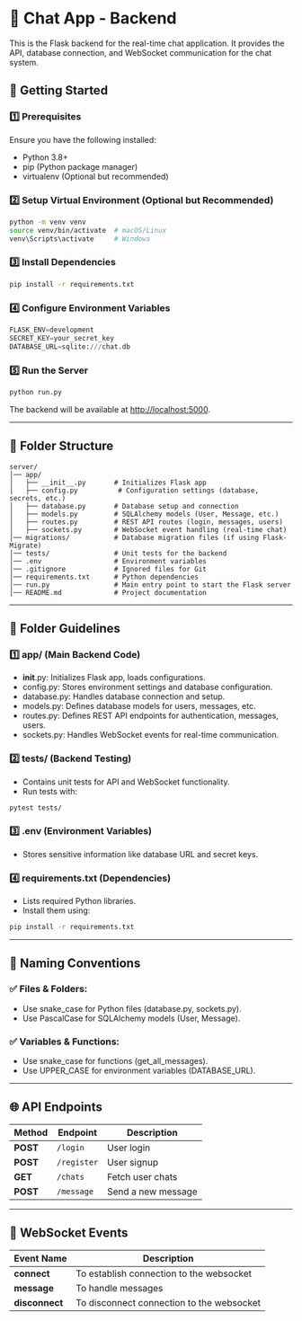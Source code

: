 # 📌 Chat App - Backend

This is the Flask backend for the real-time chat application. It provides the API, database connection, and WebSocket communication for the chat system.

## 🚀 Getting Started

### 1️⃣ Prerequisites

Ensure you have the following installed:

- Python 3.8+
- pip (Python package manager)
- virtualenv (Optional but recommended)

### 2️⃣ Setup Virtual Environment (Optional but Recommended)

```bash
python -m venv venv
source venv/bin/activate  # macOS/Linux
venv\Scripts\activate     # Windows
```

### 3️⃣ Install Dependencies

```bash
pip install -r requirements.txt
```

### 4️⃣ Configure Environment Variables

```python
FLASK_ENV=development
SECRET_KEY=your_secret_key
DATABASE_URL=sqlite:///chat.db
```

### 5️⃣ Run the Server

```bash
python run.py
```

The backend will be available at <http://localhost:5000>.

---

## 📂 Folder Structure

```git
server/
│── app/
│   ├── __init__.py       # Initializes Flask app
│   ├── config.py          # Configuration settings (database, secrets, etc.)
│   ├── database.py       # Database setup and connection
│   ├── models.py         # SQLAlchemy models (User, Message, etc.)
│   ├── routes.py         # REST API routes (login, messages, users)
│   ├── sockets.py        # WebSocket event handling (real-time chat)
│── migrations/           # Database migration files (if using Flask-Migrate)
│── tests/                # Unit tests for the backend
│── .env                  # Environment variables
│── .gitignore            # Ignored files for Git
│── requirements.txt      # Python dependencies
│── run.py                # Main entry point to start the Flask server
│── README.md             # Project documentation
```

---

## 📜 Folder Guidelines

### 1️⃣ app/ (Main Backend Code)

- __init__.py: Initializes Flask app, loads configurations.
- config.py: Stores environment settings and database configuration.
- database.py: Handles database connection and setup.
- models.py: Defines database models for users, messages, etc.
- routes.py: Defines REST API endpoints for authentication, messages, users.
- sockets.py: Handles WebSocket events for real-time communication.

### 2️⃣ tests/ (Backend Testing)

- Contains unit tests for API and WebSocket functionality.
- Run tests with:

```bash
pytest tests/
```

### 3️⃣ .env (Environment Variables)

- Stores sensitive information like database URL and secret keys.

### 4️⃣ requirements.txt (Dependencies)

- Lists required Python libraries.
- Install them using:

```bash
pip install -r requirements.txt
```

---

## 🔧 Naming Conventions

### ✅ Files & Folders:

- Use snake_case for Python files (database.py, sockets.py).
- Use PascalCase for SQLAlchemy models (User, Message).

### ✅ Variables & Functions:

- Use snake_case for functions (get_all_messages).
- Use UPPER_CASE for environment variables (DATABASE_URL).

---

## 🌐 API Endpoints

| Method   | Endpoint    | Description        |
|----------|-------------|--------------------|
| __POST__ | `/login`    | User login         |
| __POST__ | `/register` | User signup        |
| __GET__  | `/chats`    | Fetch user chats   |
| __POST__ | `/message`  | Send a new message |

---

## 📌 WebSocket Events

| Event Name      | Description                               |
|-----------------|-------------------------------------------|
| __connect__     | To establish connection to the websocket  |
| __message__     | To handle messages                        |
| __disconnect__  | To disconnect connection to the websocket |

